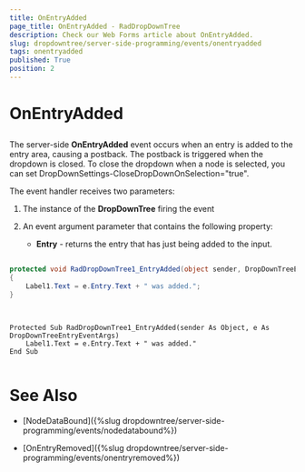 ```yaml
---
title: OnEntryAdded
page_title: OnEntryAdded - RadDropDownTree
description: Check our Web Forms article about OnEntryAdded.
slug: dropdowntree/server-side-programming/events/onentryadded
tags: onentryadded
published: True
position: 2
---
```


# OnEntryAdded



## 

The server-side **OnEntryAdded** event occurs when an entry is added to the entry area, causing a postback. The postback is triggered when the dropdown is closed. To close the dropdown when a node is selected, you can set DropDownSettings-CloseDropDownOnSelection="true".

The event handler receives two parameters:

1. The instance of the **DropDownTree** firing the event

2. An event argument parameter that contains the following property:

	* **Entry** - returns the entry that has just being added to the input.
	
	
	
````C#
	
protected void RadDropDownTree1_EntryAdded(object sender, DropDownTreeEntryEventArgs e)
{
	Label1.Text = e.Entry.Text + " was added.";
}
	
````
````VB.NET
	
Protected Sub RadDropDownTree1_EntryAdded(sender As Object, e As DropDownTreeEntryEventArgs)
	Label1.Text = e.Entry.Text + " was added."
End Sub
	
````


# See Also

 * [NodeDataBound]({%slug dropdowntree/server-side-programming/events/nodedatabound%})

 * [OnEntryRemoved]({%slug dropdowntree/server-side-programming/events/onentryremoved%})
